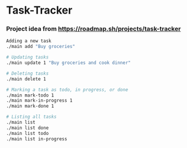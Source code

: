 # Task-Tracker
### Project idea from https://roadmap.sh/projects/task-tracker

```bash
Adding a new task
./main add "Buy groceries"

# Updating tasks
./main update 1 "Buy groceries and cook dinner"

# Deleting tasks
./main delete 1

# Marking a task as todo, in progress, or done
./main mark-todo 1
./main mark-in-progress 1
./main mark-done 1

# Listing all tasks
./main list
./main list done
./main list todo
./main list in-progress
```

